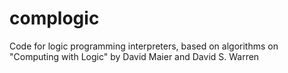 complogic
=========

Code for logic programming interpreters, based on algorithms on
"Computing with Logic" by David Maier and David S. Warren


